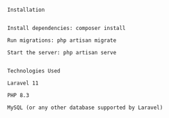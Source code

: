                                                                                                                         Installation

                                                                                                            Install dependencies: composer install
                                                                                                            Run migrations: php artisan migrate
                                                                                                            Start the server: php artisan serve
                                                                                                                    
                                                                                                                      Technologies Used
                                                                                                            Laravel 11
                                                                                                            PHP 8.3
                                                                                                            MySQL (or any other database supported by Laravel)
